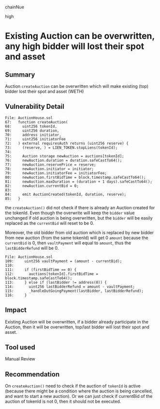 chainNue

high

# Existing Auction can be overwritten, any high bidder will lost their spot and asset

## Summary
Auction `createAuction` can be overwritten which will make existing (top) bidder lost their spot and asset (WETH)

## Vulnerability Detail


```solidity
File: AuctionHouse.sol
67:   function createAuction(
68:     uint256 tokenId,
69:     uint256 duration,
70:     address initiator,
71:     uint256 initiatorFee
72:   ) external requiresAuth returns (uint256 reserve) {
73:     (reserve, ) = LIEN_TOKEN.stopLiens(tokenId);
74: 
75:     Auction storage newAuction = auctions[tokenId];
76:     newAuction.duration = duration.safeCastTo64();
77:     newAuction.reservePrice = reserve;
78:     newAuction.initiator = initiator;
79:     newAuction.initiatorFee = initiatorFee;
80:     newAuction.firstBidTime = block.timestamp.safeCastTo64();
81:     newAuction.maxDuration = (duration + 1 days).safeCastTo64();
82:     newAuction.currentBid = 0;
83: 
84:     emit AuctionCreated(tokenId, duration, reserve);
85:   }
```
the `createAuction()` did not check if there is already an Auction created for the tokenId.  Even though the overwrite will keep the `bidder` value unchanged if old auction is being overwritten, but the `bidder` will be easily replaced as the `currentBid` will reset to be 0. 

Moreover, the old bidder from old auction which is replaced by new bidder from new auction (from the same tokenId) will get 0 `amount` because the `currentBid` is 0, then `vaultPayment` will equal to `amount`, thus the `lastBidderRefund` will be 0.
```solidity
File: AuctionHouse.sol
109:     uint256 vaultPayment = (amount - currentBid);
110: 
111:     if (firstBidTime == 0) {
112:       auctions[tokenId].firstBidTime = block.timestamp.safeCastTo64();
113:     } else if (lastBidder != address(0)) {
114:       uint256 lastBidderRefund = amount - vaultPayment;
115:       _handleOutGoingPayment(lastBidder, lastBidderRefund);
116:     }

```

## Impact
Existing Auction will be overwritten, if a bidder already participate in the Auction, then it will be overwritten, top/last bidder will lost their spot and asset.

## Tool used

Manual Review

## Recommendation
On `createAuction()` need to check if the auction of `tokenId` is active (because there might be a condition where the auction is being cancelled, and want to start a new auction). Or we can just check if currentBid of the auction of tokenId is not 0, then it should not be executed.